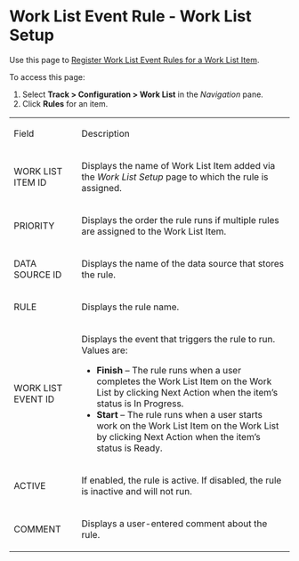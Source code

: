 # Work List Event Rule - Work List Setup

<div class="use">

Use this page to [Register Work List Event Rules for a Work List
Item](../Use_Cases/Register_WorkList_Event_Rules_WorkList_Item.htm).

</div>

To access this page:

1.  Select <span style="font-weight: bold;">Track \>
    </span>**Configuration \> Work List** in the *Navigation* pane.
2.  Click **Rules** for an item.

<table>
<tbody>
<tr class="odd">
<td><p>Field</p></td>
<td><p>Description</p></td>
</tr>
<tr class="even">
<td><p>WORK LIST ITEM ID</p></td>
<td><p>Displays the name of Work List Item added via the <em>Work List Setup</em> page to which the rule is assigned.</p></td>
</tr>
<tr class="odd">
<td><p>PRIORITY</p></td>
<td><p>Displays the order the rule runs if multiple rules are assigned to the Work List Item.</p></td>
</tr>
<tr class="even">
<td><p>DATA SOURCE ID</p></td>
<td><p>Displays the name of the data source that stores the rule.</p></td>
</tr>
<tr class="odd">
<td><p>RULE</p></td>
<td><p>Displays the rule name.</p></td>
</tr>
<tr class="even">
<td><p>WORK LIST EVENT ID</p></td>
<td><p>Displays the event that triggers the rule to run. Values are:</p>
<ul>
<li><strong>Finish</strong> – The rule runs when a user completes the Work List Item on the Work List by clicking Next Action when the item’s status is In Progress.</li>
<li><strong>Start</strong> – The rule runs when a user starts work on the Work List Item on the Work List by clicking Next Action when the item’s status is Ready.</li>
</ul></td>
</tr>
<tr class="odd">
<td><p>ACTIVE</p></td>
<td><p>If enabled, the rule is active. If disabled, the rule is inactive and will not run.</p></td>
</tr>
<tr class="even">
<td><p>COMMENT</p></td>
<td><p>Displays a user-entered comment about the rule.</p></td>
</tr>
</tbody>
</table>
